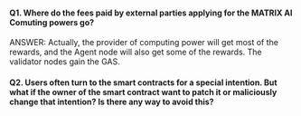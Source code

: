 #### Q1. Where do the fees paid by external parties applying for the MATRIX AI Comuting powers go? 

ANSWER: Actually, the provider of computing power will get most of the rewards, and the Agent node will also get some of the rewards. The validator nodes gain the GAS.


#### Q2. Users often turn to the smart contracts for a special intention. But what if the owner of the smart contract want to patch it or maliciously change that intention? Is there any way to avoid this?


